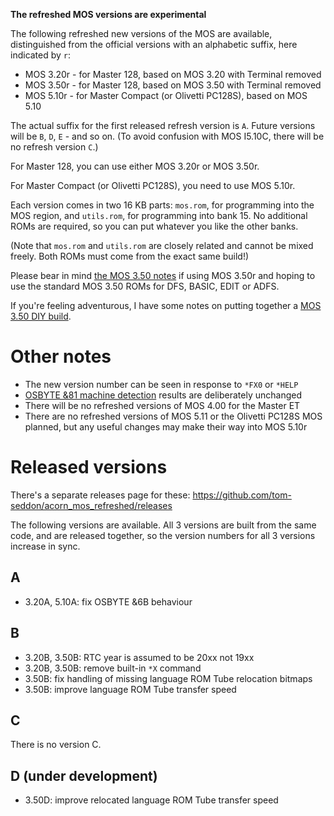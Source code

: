 **The refreshed MOS versions are experimental**

The following refreshed new versions of the MOS are available,
distinguished from the official versions with an alphabetic suffix,
here indicated by `r`:

* MOS 3.20r - for Master 128, based on MOS 3.20 with Terminal removed
* MOS 3.50r - for Master 128, based on MOS 3.50 with Terminal removed
* MOS 5.10r - for Master Compact (or Olivetti PC128S), based on MOS
  5.10

The actual suffix for the first released refresh version is `A`.
Future versions will be `B`, `D`, `E` - and so on. (To avoid confusion
with MOS I5.10C, there will be no refresh version `C`.)

For Master 128, you can use either MOS 3.20r or MOS 3.50r.

For Master Compact (or Olivetti PC128S), you need to use MOS 5.10r.

Each version comes in two 16 KB parts: `mos.rom`, for programming into
the MOS region, and `utils.rom`, for programming into bank 15. No
additional ROMs are required, so you can put whatever you like the
other banks.

(Note that `mos.rom` and `utils.rom` are closely related and cannot be
mixed freely. Both ROMs must come from the exact same build!)

Please bear in mind [the MOS 3.50 notes](./MOS3.50.md) if using
MOS 3.50r and hoping to use the standard MOS 3.50 ROMs for DFS, BASIC,
EDIT or ADFS.

If you're feeling adventurous, I have some notes on putting together
a [MOS 3.50 DIY build](./MOS3.50.DIY.md).

# Other notes

- The new version number can be seen in response to `*FX0` or `*HELP`
- [OSBYTE &81 machine detection](https://beebwiki.mdfs.net/OSBYTE_%2681)
  results are deliberately unchanged
- There will be no refreshed versions of MOS 4.00 for the Master ET
- There are no refreshed versions of MOS 5.11 or the Olivetti PC128S
  MOS planned, but any useful changes may make their way into MOS
  5.10r

# Released versions

There's a separate releases page for these:
https://github.com/tom-seddon/acorn_mos_refreshed/releases

The following versions are available. All 3 versions are built from
the same code, and are released together, so the version numbers for
all 3 versions increase in sync.

## A

* 3.20A, 5.10A: fix OSBYTE &6B behaviour

## B

* 3.20B, 3.50B: RTC year is assumed to be 20xx not 19xx
* 3.20B, 3.50B: remove built-in  `*X` command
* 3.50B: fix handling of missing language ROM Tube relocation bitmaps
* 3.50B: improve language ROM Tube transfer speed

## C

There is no version C.

## D (under development)

* 3.50D: improve relocated language ROM Tube transfer speed

